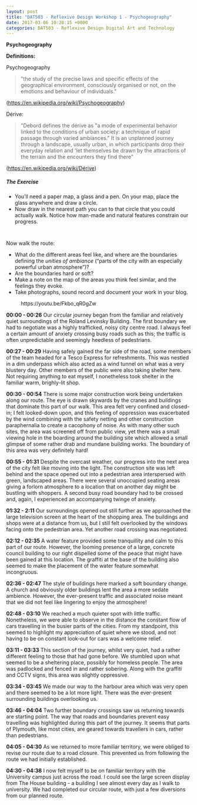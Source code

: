 ```yaml
---
layout: post
title: "DAT503 - Reflexive Design Workshop 1 - Psychogeography"
date: 2017-03-06 10:28:15 +0000
categories: DAT503 - Reflexive Design Digital Art and Technology
---
```


<!-- wp:paragraph -->
<p><strong>Psychogeography</strong></p>
<!-- /wp:paragraph -->

<!-- wp:paragraph -->
<p><strong>Definitions:</strong></p>
<!-- /wp:paragraph -->

<!-- wp:paragraph -->
<p>Psychogeography</p>
<!-- /wp:paragraph -->

<!-- wp:quote -->
<blockquote class="wp-block-quote"><!-- wp:paragraph -->
<p>"the study of the precise laws and specific effects of the geographical environment, consciously organised or not, on the emotions and behaviour of individuals."</p>
<!-- /wp:paragraph --></blockquote>
<!-- /wp:quote -->

<!-- wp:paragraph -->
<p>(<a href="https://en.wikipedia.org/wiki/Psychogeography">https://en.wikipedia.org/wiki/Psychogeography</a>)</p>
<!-- /wp:paragraph -->

<!-- wp:paragraph -->
<p>Dérive:</p>
<!-- /wp:paragraph -->

<!-- wp:quote -->
<blockquote class="wp-block-quote"><!-- wp:paragraph -->
<p>"Debord defines the dérive as "a mode of experimental behavior linked to the conditions of urban society: a technique of rapid passage through varied ambiances." It is an unplanned journey through a landscape, usually&nbsp;urban, in which participants drop their everyday relation and 'let themselves be drawn by the attractions of the terrain and the encounters they find there"</p>
<!-- /wp:paragraph --></blockquote>
<!-- /wp:quote -->

<!-- wp:paragraph -->
<p>(<a href="https://en.wikipedia.org/wiki/Dérive">https://en.wikipedia.org/wiki/Dérive</a>)</p>
<!-- /wp:paragraph -->

<!-- wp:heading {"level":5} -->
<h5 class="wp-block-heading">The Exercise</h5>
<!-- /wp:heading -->

<!-- wp:list -->
<ul><!-- wp:list-item -->
<li>You’ll need a paper map, a glass and a pen. On your map, place the glass anywhere and draw a circle.</li>
<!-- /wp:list-item -->

<!-- wp:list-item -->
<li>Now draw in the nearest path you can to that circle that you could actually walk. Notice how man-made and natural features constrain our progress.</li>
<!-- /wp:list-item --></ul>
<!-- /wp:list -->

<!-- wp:gallery {"linkTo":"media"} -->
<figure class="wp-block-gallery has-nested-images columns-default is-cropped"><!-- wp:image {"id":806,"sizeSlug":"large","linkDestination":"none"} -->
<figure class="wp-block-image size-large"><img src="https://www.circleseven.co.uk/wp-content/uploads/2023/05/img_1953_33170312145_o-1024x768.jpg" alt="" class="wp-image-806"/></figure>
<!-- /wp:image -->

<!-- wp:image {"id":805,"sizeSlug":"large","linkDestination":"none"} -->
<figure class="wp-block-image size-large"><img src="https://www.circleseven.co.uk/wp-content/uploads/2023/05/img_1957_33128679056_o-1024x768.jpg" alt="" class="wp-image-805"/></figure>
<!-- /wp:image --></figure>
<!-- /wp:gallery -->

<!-- wp:paragraph -->
<p>Now walk the route:</p>
<!-- /wp:paragraph -->

<!-- wp:list -->
<ul><!-- wp:list-item -->
<li>What do the different areas feel like, and where are the boundaries defining the <em>unities of ambiance</em> (“parts of the city with an especially powerful urban atmosphere”)?</li>
<!-- /wp:list-item -->

<!-- wp:list-item -->
<li>Are the boundaries hard or soft?</li>
<!-- /wp:list-item -->

<!-- wp:list-item -->
<li>Make a note on the map of the areas you think feel similar, and the feelings they evoke.</li>
<!-- /wp:list-item -->

<!-- wp:list-item -->
<li>Take photographs, sound record and document your work in your blog.</li>
<!-- /wp:list-item --></ul>
<!-- /wp:list -->

<!-- wp:embed {"url":"https://youtu.be/Fkbo_qR0gZw","type":"video","providerNameSlug":"youtube","responsive":true,"className":"wp-embed-aspect-16-9 wp-has-aspect-ratio"} -->
<figure class="wp-block-embed is-type-video is-provider-youtube wp-block-embed-youtube wp-embed-aspect-16-9 wp-has-aspect-ratio"><div class="wp-block-embed__wrapper">
https://youtu.be/Fkbo_qR0gZw
</div></figure>
<!-- /wp:embed -->

<!-- wp:paragraph -->
<p><strong>00:00 - 00:26</strong> Our circular journey began from the familiar and relatively quiet surroundings of the Roland Levinsky Building. The first boundary we had to negotiate was a highly trafficked, noisy city centre road. I always feel a certain amount of anxiety crossing busy roads such as this; the traffic is often unpredictable and seemingly heedless of pedestrians.</p>
<!-- /wp:paragraph -->

<!-- wp:paragraph -->
<p><strong>00:27 - 00:29</strong> Having safely gained the far side of the road, some members of the team headed for a Tesco Express for refreshments. This was nestled in a dim underpass which also acted as a wind tunnel on what was a very blustery day. Other members of the public were also taking shelter here. Not requiring anything to eat myself, I nonetheless took shelter in the familiar warm, brighly-lit shop.</p>
<!-- /wp:paragraph -->

<!-- wp:paragraph -->
<p><strong>00:30 - 00:54</strong> There is some major construction work being undertaken along our route. The eye is drawn skywards by the cranes and buildings that dominate this part of our walk. This area felt very confined and closed-in; I felt looked-down upon, and this feeling of oppression was exacerbated by the wind combining with the safety netting and other construction paraphernalia to create a cacophony of noise. As with many other such sites, the area was screened off from public view, yet there was a small viewing hole in the boarding around the building site which allowed a small glimpse of some rather drab and mundane building works. The boundary of this area was very definitely hard!</p>
<!-- /wp:paragraph -->

<!-- wp:paragraph -->
<p><strong>00:55 - 01:31</strong> Despite the overcast weather, our progress into the next area of the city felt like moving into the light. The construction site was left behind and the space opened out into a pedestrian area interspersed with green, landscaped areas. There were several unoccupied seating areas giving a forlorn atmosphere to a location that on another day might be bustling with shoppers. A second busy road boundary had to be crossed and, again, I experienced an accompanying twinge of anxiety.</p>
<!-- /wp:paragraph -->

<!-- wp:paragraph -->
<p><strong>01:32 - 2:11</strong> Our surroundings opened out still further as we approached the large television screen at the heart of the shopping area. The buildings and shops were at a distance from us, but I still felt overlooked by the windows facing onto the pedestrian area. Yet another road crossing was negotiated.</p>
<!-- /wp:paragraph -->

<!-- wp:paragraph -->
<p><strong>02:12 - 02:35</strong> A water feature provided some tranquillity and calm to this part of our route. However, the looming presence of a large, concrete council building to our right dispelled some of the peace that might have been gained at this location. The graffiti at the base of the building also seemed to make the placement of the water feature somewhat incongruous.</p>
<!-- /wp:paragraph -->

<!-- wp:paragraph -->
<p><strong>02:36 - 02:47</strong> The style of buildings here marked a soft boundary change. A church and obviously older buildings lent the area a more sedate ambience. However, the ever-present traffic and associated noise meant that we did not feel like lingering to enjoy the atmosphere!</p>
<!-- /wp:paragraph -->

<!-- wp:paragraph -->
<p><strong>02:48 - 03:10</strong> We reached a much quieter spot with little traffic. Nonetheless, we were able to observe in the distance the constant flow of cars travelling in the busier parts of the cities. From my standpoint, this seemed to highlight my appreciation of quiet where we stood, and not having to be on constant look-out for cars was a welcome relief.</p>
<!-- /wp:paragraph -->

<!-- wp:paragraph -->
<p><strong>03:11 - 03:33</strong> This section of the journey, whilst very quiet, had a rather different feeling to those that had gone before. We stumbled upon what seemed to be a sheltering place, possibly for homeless people. The area was padlocked and fenced in and rather sobering. Along with the graffiti and CCTV signs, this&nbsp;area was slightly oppressive.</p>
<!-- /wp:paragraph -->

<!-- wp:paragraph -->
<p><strong>03:34 - 03:45</strong> We made our way to the harbour area which was very open and there seemed to be a lot more light. There was the ever-present surrounding buildings overlooking us.</p>
<!-- /wp:paragraph -->

<!-- wp:paragraph -->
<p><strong>03:46 - 04:04</strong> Two further boundary crossings saw us returning towards are starting point. The way that roads and boundaries prevent easy travelling was highlighted during this part of the journey. It seems that parts of Plymouth, like most cities, are geared towards travellers in cars, rather than pedestrians.</p>
<!-- /wp:paragraph -->

<!-- wp:paragraph -->
<p><strong>04:05 - 04:30</strong> As we returned to more familiar territory, we were obliged to revise our route due to a road closure. This prevented us from following the route we had initially established.</p>
<!-- /wp:paragraph -->

<!-- wp:paragraph -->
<p><strong>04:30 - 04:38</strong> I now felt myself to be on familiar territory with the University campus just across the road. I could see the large screen display from The House building - a building I see almost every day as I walk to university. We had completed our circular route, with just a few diversions from our planned route.</p>
<!-- /wp:paragraph -->

<!-- wp:image {"id":807,"sizeSlug":"large","linkDestination":"media"} -->
<figure class="wp-block-image size-large"><a href="{{ site.baseurl }}/wp-content/uploads/2023/05/psychogeography.png"><img src="https://www.circleseven.co.uk/wp-content/uploads/2023/05/psychogeography-864x1024.png" alt="" class="wp-image-807"/></a></figure>
<!-- /wp:image -->